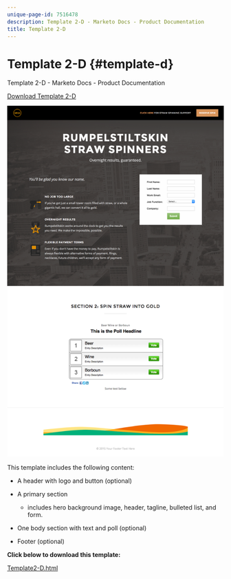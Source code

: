 ```yaml
---
unique-page-id: 7516478
description: Template 2-D - Marketo Docs - Product Documentation
title: Template 2-D
---
```


# Template 2-D {#template-d}

Template 2-D - Marketo Docs - Product Documentation

[Download Template 2-D](http://docs.marketo.com/download/attachments/7516478/template2-d.html?version=1&modificationdate=1433229358000&api=v2)

![](assets/image2015-6-4-9-3a38-3a47.png)

This template includes the following content:

* A header with logo and button (optional)
* A primary section

    * includes hero background image, header, tagline, bulleted list, and form.

* One body section with text and poll (optional)
* Footer (optional)

**Click below to download this template:**

[Template2-D.html](http://docs.marketo.com/download/attachments/7516478/template2-d.html?version=1&modificationdate=1433229358000&api=v2)
